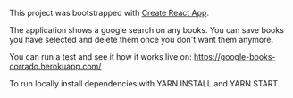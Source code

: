 
This project was bootstrapped with [Create React App](https://github.com/facebook/create-react-app).

The application shows a google search on any books. You can save books you have selected and delete them once you don't want them anymore.

You can run a test and see it how it works live on: https://google-books-corrado.herokuapp.com/

To run locally install dependencies with YARN INSTALL and YARN START.
